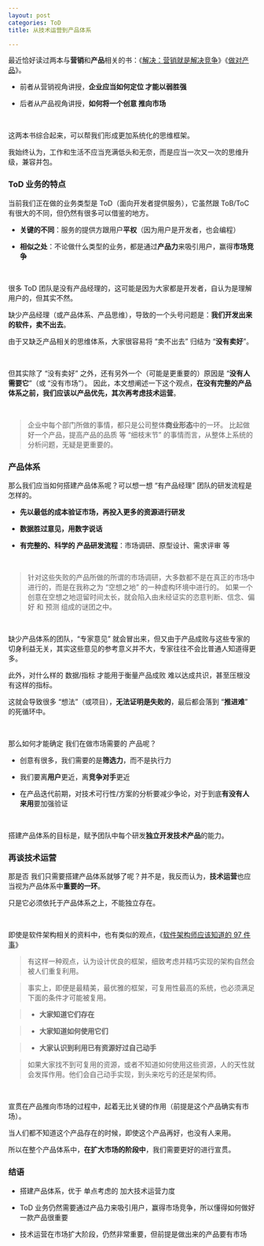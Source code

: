 ```yaml
---
layout: post
categories: ToD
title: 从技术运营到产品体系

---
```


最近恰好读过两本与**营销**和**产品**相关的书：《[解决：营销就是解决竞争](https://book.douban.com/subject/1061064/)》《[做对产品](https://book.douban.com/subject/35607961/)》。

- 前者从营销视角讲授，**企业应当如何定位 才能以弱胜强**

- 后者从产品视角讲授，**如何将一个创意 推向市场**

<br/>

这两本书综合起来，可以帮我们形成更加系统化的思维框架。

我始终认为，工作和生活不应当充满低头和无奈，而是应当一次又一次的思维升级，兼容并包。

### ToD 业务的特点

当前我们正在做的业务类型是 ToD（面向开发者提供服务），它虽然跟 ToB/ToC 有很大的不同，但仍然有很多可以借鉴的地方。

- **关键的不同**：服务的提供方跟用户**平权**（因为用户是开发者，也会编程）

- **相似之处**：不论做什么类型的业务，都是通过**产品力**来吸引用户，赢得**市场竞争**

<br/>

很多 ToD 团队是没有产品经理的，这可能是因为大家都是开发者，自认为是理解用户的，但其实不然。

缺少产品经理（或产品体系、产品思维），导致的一个头号问题是：**我们开发出来的软件，卖不出去**。

由于又缺乏产品相关的思维体系，大家很容易将 “卖不出去” 归结为 “**没有卖好**”。

<br/>

但其实除了 “没有卖好” 之外，还有另外一个（可能是更重要的）原因是 “**没有人需要它**”（或 “没有市场”）。
因此，本文想阐述一下这个观点，**在没有完整的产品体系之前，我们应该以产品优先，其次再考虑技术运营**。

<br/>

> 企业中每个部门所做的事情，都只是公司整体**商业形态**中的一环。
> 比起做好一个产品，提高产品的品质 等 “细枝末节” 的事情而言，从整体上系统的分析问题，无疑是更重要的。

### 产品体系

那么我们应当如何搭建产品体系呢？可以想一想 “有产品经理” 团队的研发流程是怎样的。

- **先以最低的成本验证市场，再投入更多的资源进行研发**

- **数据胜过意见，用数字说话**

- **有完整的、科学的 产品研发流程**：市场调研、原型设计、需求评审 等

<br/>

> 针对这些失败的产品所做的所谓的市场调研，大多数都不是在真正的市场中进行的，而是在我称之为 “空想之地” 的一种虚构环境中进行的。
> 如果一个创意在空想之地逗留时间太长，就会陷入由未经证实的恣意判断、信念、偏好 和 预测 组成的谜团之中。

<br/>

缺少产品体系的团队，“专家意见” 就会冒出来，但又由于产品成败与这些专家的切身利益无关，其实这些意见的参考意义并不大，专家往往不会比普通人知道得更多。

此外，对什么样的 数据/指标 才能用于衡量产品成败 难以达成共识，甚至压根没有这样的指标。

这就会导致很多 “想法”（或项目），**无法证明是失败的**，最后都会落到 “**推进难**” 的死循环中。

<br/>

那么如何才能确定 我们在做市场需要的 产品呢？

- 创意有很多，我们需要的是**筛选力**，而不是执行力

- 我们要离**用户**更近，离**竞争对手**更近

- 在产品迭代前期，对技术可行性/方案的分析要减少争论，对于到底**有没有人来用**要加强验证

<br/>

搭建产品体系的目标是，赋予团队中每个研发**独立开发技术产品**的能力。

### 再谈技术运营
那是否 我们只需要搭建产品体系就够了呢？并不是，我反而认为，**技术运营**也应当视为产品体系中**重要的一环**。

只是它必须依托于产品体系之上，不能独立存在。

<br/>

即使是软件架构相关的资料中，也有类似的观点，《[软件架构师应该知道的 97 件事](https://book.douban.com/subject/4745287/)》

> 有这样一种观点，认为设计优良的框架，细致考虑并精巧实现的架构自然会被人们重复利用。

> 事实上，即便是最精美，最优雅的框架，可复用性最高的系统，也必须满足下面的条件才可能被复用。

> - **大家知道它们存在**

> - **大家知道如何使用它们**

> - **大家认识到利用已有资源好过自己动手**

> 如果大家找不到可复用的资源，或者不知道如何使用这些资源，人的天性就会发挥作用。他们会自己动手实现，到头来吃亏的还是架构师。

<br/>

宣贯在产品推向市场的过程中，起着无比关键的作用（前提是这个产品确实有市场）。

当人们都不知道这个产品存在的时候，即使这个产品再好，也没有人来用。

所以在整个产品体系中，**在扩大市场的阶段中**，我们需要更好的进行宣贯。

### 结语

- 搭建产品体系，优于 单点考虑的 加大技术运营力度

- ToD 业务仍然需要通过产品力来吸引用户，赢得市场竞争，所以懂得如何做好一款产品很重要

- 技术运营在市场扩大阶段，仍然非常重要，但前提是做出来的产品要有市场
